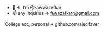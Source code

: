- 👋 Hi, I’m @FawwazAfkar
- 📫 any inquiries -> fawazafkarr@gmail.com

College acc, personal -> github.com/aledifaver

<!---
FawwazAfkar/FawwazAfkar is a ✨ special ✨ repository because its `README.md` (this file) appears on your GitHub profile.
You can click the Preview link to take a look at your changes.
--->
